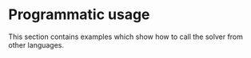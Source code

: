 # Programmatic usage

This section contains examples which show how to call the solver from other languages.
